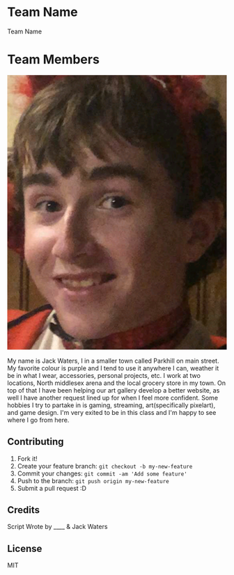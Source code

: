 # Team Name

Team Name

# Team Members

![alt text](images/Jack%20.png "Logo Title Text 1")

My name is Jack Waters, I in a smaller town called Parkhill on main street. My favorite colour is purple and I tend to use it anywhere I can, weather it be in what I wear, accessories, personal projects, etc. I work at two locations, North middlesex arena and the local grocery store in my town. On top of that I have been helping our art gallery develop a better website, as well I have another request lined up for when I feel more confident. Some hobbies I try to partake in is gaming, streaming, art(specifically pixelart), and game design. I'm very exited to be in this class and I'm happy to see where I go from here.

## Contributing

1. Fork it!
2. Create your feature branch: `git checkout -b my-new-feature`
3. Commit your changes: `git commit -am 'Add some feature'`
4. Push to the branch: `git push origin my-new-feature`
5. Submit a pull request :D

## Credits

Script Wrote by ____ & Jack Waters

## License

MIT